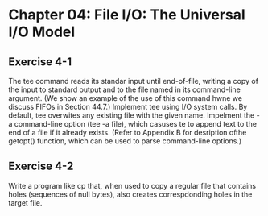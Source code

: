 # Chapter 04: File I/O: The Universal I/O Model
## Exercise 4-1

The tee command reads its standar input until end-of-file, writing a copy of the input to standard output and to the file named in its command-line argument. (We show an example of the use of this command hwne we discuss FIFOs in Section 44.7.) Implement tee using I/O system calls. By default, tee overwites any existing file with the given name. Impelment the -a command-line option (tee -a file), which casuses te to append text to the end of a file if it already exists. (Refer to Appendix B for desription ofthe getopt() function, which can be used to parse command-line options.)

## Exercise 4-2

Write a program like cp that, when used to copy a regular file that contains holes (sequences of null bytes), also creates correspdonding holes in the target file.
